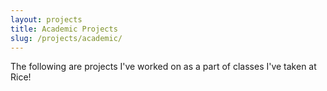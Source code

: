```yaml
---
layout: projects
title: Academic Projects
slug: /projects/academic/
---
```


The following are projects I've worked on as a part of classes I've taken at Rice!
